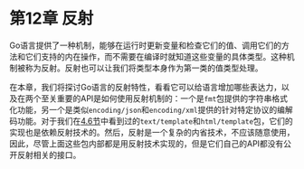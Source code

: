 # 第12章 反射

Go语言提供了一种机制，能够在运行时更新变量和检查它们的值、调用它们的方法和它们支持的内在操作，而不需要在编译时就知道这些变量的具体类型。这种机制被称为反射。反射也可以让我们将类型本身作为第一类的值类型处理。

在本章，我们将探讨Go语言的反射特性，看看它可以给语言增加哪些表达力，以及在两个至关重要的API是如何使用反射机制的：一个是`fmt`包提供的字符串格式化功能，另一个是类似`encoding/json`和`encoding/xml`提供的针对特定协议的编解码功能。对于我们在[4.6节](4.6.%20文本和HTML模板)中看到过的`text/template`和`html/template`包，它们的实现也是依赖反射技术的。然后，反射是一个复杂的内省技术，不应该随意使用，因此，尽管上面这些包内部都是用反射技术实现的，但是它们自己的API都没有公开反射相关的接口。
